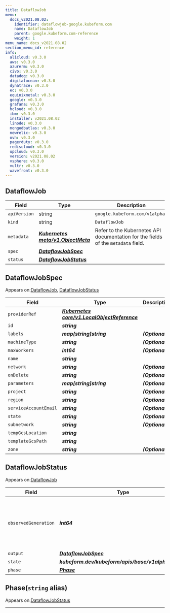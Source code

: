 ```yaml
---
title: DataflowJob
menu:
  docs_v2021.08.02:
    identifier: dataflowjob-google.kubeform.com
    name: DataflowJob
    parent: google.kubeform.com-reference
    weight: 1
menu_name: docs_v2021.08.02
section_menu_id: reference
info:
  alicloud: v0.3.0
  aws: v0.3.0
  azurerm: v0.3.0
  civo: v0.3.0
  datadog: v0.3.0
  digitalocean: v0.3.0
  dynatrace: v0.3.0
  ec: v0.3.0
  equinixmetal: v0.3.0
  google: v0.3.0
  grafana: v0.3.0
  hcloud: v0.3.0
  ibm: v0.3.0
  installer: v2021.08.02
  linode: v0.3.0
  mongodbatlas: v0.3.0
  newrelic: v0.3.0
  ovh: v0.3.0
  pagerduty: v0.3.0
  rediscloud: v0.3.0
  upcloud: v0.3.0
  version: v2021.08.02
  vsphere: v0.3.0
  vultr: v0.3.0
  wavefront: v0.3.0
---
```


## DataflowJob
| Field | Type | Description |
| ------ | ----- | ----------- |
| `apiVersion` | string | `google.kubeform.com/v1alpha1` |
|    `kind` | string | `DataflowJob` |
| `metadata` | ***[Kubernetes meta/v1.ObjectMeta](https://v1-18.docs.kubernetes.io/docs/reference/generated/kubernetes-api/v1.18/#objectmeta-v1-meta)***|Refer to the Kubernetes API documentation for the fields of the `metadata` field.|
| `spec` | ***[DataflowJobSpec](#dataflowjobspec)***||
| `status` | ***[DataflowJobStatus](#dataflowjobstatus)***||
## DataflowJobSpec

Appears on:[DataflowJob](#dataflowjob), [DataflowJobStatus](#dataflowjobstatus)

| Field | Type | Description |
| ------ | ----- | ----------- |
| `providerRef` | ***[Kubernetes core/v1.LocalObjectReference](https://v1-18.docs.kubernetes.io/docs/reference/generated/kubernetes-api/v1.18/#localobjectreference-v1-core)***||
| `id` | ***string***||
| `labels` | ***map[string]string***| ***(Optional)*** |
| `machineType` | ***string***| ***(Optional)*** |
| `maxWorkers` | ***int64***| ***(Optional)*** |
| `name` | ***string***||
| `network` | ***string***| ***(Optional)*** |
| `onDelete` | ***string***| ***(Optional)*** |
| `parameters` | ***map[string]string***| ***(Optional)*** |
| `project` | ***string***| ***(Optional)*** |
| `region` | ***string***| ***(Optional)*** |
| `serviceAccountEmail` | ***string***| ***(Optional)*** |
| `state` | ***string***| ***(Optional)*** |
| `subnetwork` | ***string***| ***(Optional)*** |
| `tempGcsLocation` | ***string***||
| `templateGcsPath` | ***string***||
| `zone` | ***string***| ***(Optional)*** |
## DataflowJobStatus

Appears on:[DataflowJob](#dataflowjob)

| Field | Type | Description |
| ------ | ----- | ----------- |
| `observedGeneration` | ***int64***| ***(Optional)*** Resource generation, which is updated on mutation by the API Server.|
| `output` | ***[DataflowJobSpec](#dataflowjobspec)***| ***(Optional)*** |
| `state` | ***kubeform.dev/kubeform/apis/base/v1alpha1.State***| ***(Optional)*** |
| `phase` | ***[Phase](#phase)***| ***(Optional)*** |
## Phase(`string` alias)

Appears on:[DataflowJobStatus](#dataflowjobstatus)

---
